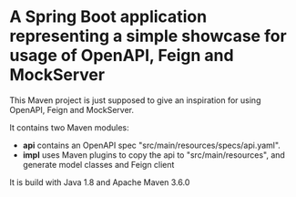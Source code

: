 # A Spring Boot application representing a simple showcase for usage of OpenAPI, Feign and MockServer
This Maven project is just supposed to give an inspiration for using OpenAPI, Feign and MockServer.

It contains two Maven modules:

* **api** contains an OpenAPI spec "src/main/resources/specs/api.yaml".
* **impl** uses Maven plugins to copy the api to "src/main/resources", and generate model classes and Feign client

It is build with Java 1.8 and Apache Maven 3.6.0
